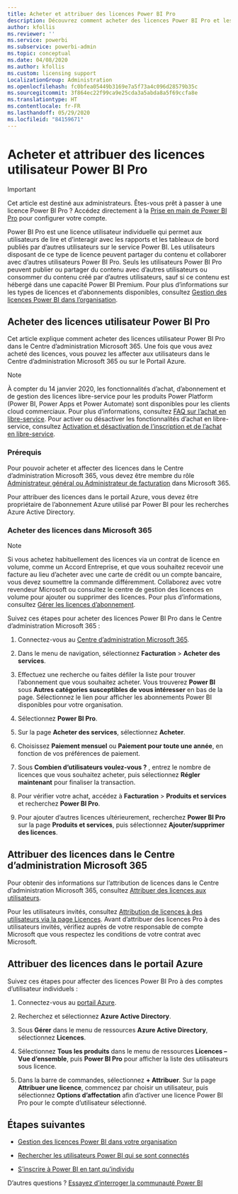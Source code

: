 ```yaml
---
title: Acheter et attribuer des licences Power BI Pro
description: Découvrez comment acheter des licences Power BI Pro et les attribuer aux utilisateurs pour leur permettre d’accéder à du contenu et de collaborer avec d’autres personnes dans le service Power BI.
author: kfollis
ms.reviewer: ''
ms.service: powerbi
ms.subservice: powerbi-admin
ms.topic: conceptual
ms.date: 04/08/2020
ms.author: kfollis
ms.custom: licensing support
LocalizationGroup: Administration
ms.openlocfilehash: fc0bfea05449b3169e7a5f73a4c096d28579b35c
ms.sourcegitcommit: 3f864ec22f99ca9e25cda3a5abda8a5f69ccfa8e
ms.translationtype: HT
ms.contentlocale: fr-FR
ms.lasthandoff: 05/29/2020
ms.locfileid: "84159671"
---
```

# <a name="purchase-and-assign-power-bi-pro-user-licenses"></a>Acheter et attribuer des licences utilisateur Power BI Pro

>[!IMPORTANT]
>Cet article est destiné aux administrateurs. Êtes-vous prêt à passer à une licence Power BI Pro ? Accédez directement à la [Prise en main de Power BI Pro](https://go.microsoft.com/fwlink/?LinkId=2106428&clcid=0x409&cmpid=pbidocs-purchasing-power-bi-pro) pour configurer votre compte.

Power BI Pro est une licence utilisateur individuelle qui permet aux utilisateurs de lire et d’interagir avec les rapports et les tableaux de bord publiés par d’autres utilisateurs sur le service Power BI. Les utilisateurs disposant de ce type de licence peuvent partager du contenu et collaborer avec d’autres utilisateurs Power BI Pro. Seuls les utilisateurs Power BI Pro peuvent publier ou partager du contenu avec d’autres utilisateurs ou consommer du contenu créé par d’autres utilisateurs, sauf si ce contenu est hébergé dans une capacité Power BI Premium. Pour plus d’informations sur les types de licences et d’abonnements disponibles, consultez [Gestion des licences Power BI dans l’organisation](service-admin-licensing-organization.md).

## <a name="purchase-power-bi-pro-user-licenses"></a>Acheter des licences utilisateur Power BI Pro

Cet article explique comment acheter des licences utilisateur Power BI Pro dans le Centre d’administration Microsoft 365. Une fois que vous avez acheté des licences, vous pouvez les affecter aux utilisateurs dans le Centre d’administration Microsoft 365 ou sur le Portail Azure.

> [!NOTE]
> À compter du 14 janvier 2020, les fonctionnalités d’achat, d’abonnement et de gestion des licences libre-service pour les produits Power Platform (Power BI, Power Apps et Power Automate) sont disponibles pour les clients cloud commerciaux. Pour plus d’informations, consultez [FAQ sur l’achat en libre-service](https://docs.microsoft.com/microsoft-365/commerce/subscriptions/self-service-purchase-faq). Pour activer ou désactiver les fonctionnalités d’achat en libre-service, consultez [Activation et désactivation de l’inscription et de l’achat en libre-service](/service-admin-disable-self-service.md).

### <a name="prerequisites"></a>Prérequis

Pour pouvoir acheter et affecter des licences dans le Centre d’administration Microsoft 365, vous devez être membre du rôle [Administrateur général ou Administrateur de facturation](https://support.office.com/article/about-office-365-admin-roles-da585eea-f576-4f55-a1e0-87090b6aaa9d) dans Microsoft 365.

Pour attribuer des licences dans le portail Azure, vous devez être propriétaire de l’abonnement Azure utilisé par Power BI pour les recherches Azure Active Directory.

### <a name="purchase-licenses-in-microsoft-365"></a>Acheter des licences dans Microsoft 365

> [!NOTE]
> Si vous achetez habituellement des licences via un contrat de licence en volume, comme un Accord Entreprise, et que vous souhaitez recevoir une facture au lieu d’acheter avec une carte de crédit ou un compte bancaire, vous devez soumettre la commande différemment. Collaborez avec votre revendeur Microsoft ou consultez le centre de gestion des licences en volume pour ajouter ou supprimer des licences. Pour plus d’informations, consultez [Gérer les licences d’abonnement](https://docs.microsoft.com/microsoft-365/commerce/licenses/buy-licenses?view=o365-worldwide).

Suivez ces étapes pour acheter des licences Power BI Pro dans le Centre d’administration Microsoft 365 :

1. Connectez-vous au [Centre d’administration Microsoft 365](https://admin.microsoft.com).

2. Dans le menu de navigation, sélectionnez **Facturation** > **Acheter des services**.

3. Effectuez une recherche ou faites défiler la liste pour trouver l’abonnement que vous souhaitez acheter. Vous trouverez **Power BI** sous **Autres catégories susceptibles de vous intéresser** en bas de la page. Sélectionnez le lien pour afficher les abonnements Power BI disponibles pour votre organisation.

4. Sélectionnez **Power BI Pro**.

5. Sur la page **Acheter des services**, sélectionnez **Acheter**.

6. Choisissez **Paiement mensuel** ou **Paiement pour toute une année**, en fonction de vos préférences de paiement.

7. Sous **Combien d’utilisateurs voulez-vous ?** , entrez le nombre de licences que vous souhaitez acheter, puis sélectionnez **Régler maintenant** pour finaliser la transaction.

8. Pour vérifier votre achat, accédez à **Facturation** > **Produits et services** et recherchez **Power BI Pro**.

9. Pour ajouter d’autres licences ultérieurement, recherchez **Power BI Pro** sur la page **Produits et services**, puis sélectionnez **Ajouter/supprimer des licences**.


## <a name="assign-licenses-in-the-microsoft-365-admin-center"></a>Attribuer des licences dans le Centre d’administration Microsoft 365

Pour obtenir des informations sur l’attribution de licences dans le Centre d’administration Microsoft 365, consultez [Attribuer des licences aux utilisateurs](/office365/admin/manage/assign-licenses-to-users).

Pour les utilisateurs invités, consultez [Attribution de licences à des utilisateurs via la page Licences](/office365/admin/manage/assign-licenses-to-users#assign-licenses-to-users-on-the-licenses-page). Avant d’attribuer des licences Pro à des utilisateurs invités, vérifiez auprès de votre responsable de compte Microsoft que vous respectez les conditions de votre contrat avec Microsoft.

## <a name="assign-licenses-in-the-azure-portal"></a>Attribuer des licences dans le portail Azure

Suivez ces étapes pour affecter des licences Power BI Pro à des comptes d’utilisateur individuels :

1. Connectez-vous au [portail Azure](https://portal.azure.com/).

2. Recherchez et sélectionnez **Azure Active Directory**.

3. Sous **Gérer** dans le menu de ressources **Azure Active Directory**, sélectionnez **Licences**.

4. Sélectionnez **Tous les produits** dans le menu de ressources **Licences – Vue d’ensemble**, puis **Power BI Pro** pour afficher la liste des utilisateurs sous licence.

5. Dans la barre de commandes, sélectionnez **+ Attribuer**. Sur la page **Attribuer une licence**, commencez par choisir un utilisateur, puis sélectionnez **Options d’affectation** afin d’activer une licence Power BI Pro pour le compte d’utilisateur sélectionné.

## <a name="next-steps"></a>Étapes suivantes

- [Gestion des licences Power BI dans votre organisation](service-admin-licensing-organization.md)

 - [Rechercher les utilisateurs Power BI qui se sont connectés](service-admin-access-usage.md)

 - [S’inscrire à Power BI en tant qu’individu](../fundamentals/service-self-service-signup-for-power-bi.md)

D’autres questions ? [Essayez d’interroger la communauté Power BI](https://community.powerbi.com/)
